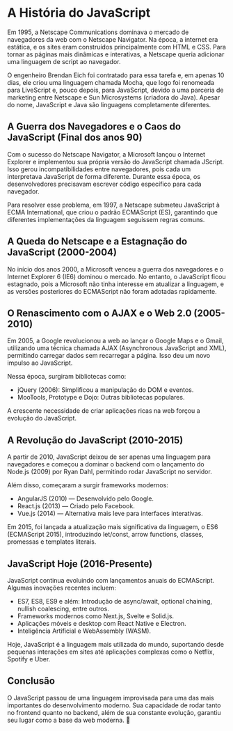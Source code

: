 # A História do JavaScript
Em 1995, a Netscape Communications dominava o mercado de navegadores da web com o Netscape Navigator. Na época, a internet era estática, e os sites eram construídos principalmente com HTML e CSS. Para tornar as páginas mais dinâmicas e interativas, a Netscape queria adicionar uma linguagem de script ao navegador.

O engenheiro Brendan Eich foi contratado para essa tarefa e, em apenas 10 dias, ele criou uma linguagem chamada Mocha, que logo foi renomeada para LiveScript e, pouco depois, para JavaScript, devido a uma parceria de marketing entre Netscape e Sun Microsystems (criadora do Java). Apesar do nome, JavaScript e Java são linguagens completamente diferentes.

## A Guerra dos Navegadores e o Caos do JavaScript (Final dos anos 90)
Com o sucesso do Netscape Navigator, a Microsoft lançou o Internet Explorer e implementou sua própria versão do JavaScript chamada JScript. Isso gerou incompatibilidades entre navegadores, pois cada um interpretava JavaScript de forma diferente. Durante essa época, os desenvolvedores precisavam escrever código específico para cada navegador.

Para resolver esse problema, em 1997, a Netscape submeteu JavaScript à ECMA International, que criou o padrão ECMAScript (ES), garantindo que diferentes implementações da linguagem seguissem regras comuns.

## A Queda do Netscape e a Estagnação do JavaScript (2000-2004)
No início dos anos 2000, a Microsoft venceu a guerra dos navegadores e o Internet Explorer 6 (IE6) dominou o mercado. No entanto, o JavaScript ficou estagnado, pois a Microsoft não tinha interesse em atualizar a linguagem, e as versões posteriores do ECMAScript não foram adotadas rapidamente.

## O Renascimento com o AJAX e o Web 2.0 (2005-2010)
Em 2005, a Google revolucionou a web ao lançar o Google Maps e o Gmail, utilizando uma técnica chamada AJAX (Asynchronous JavaScript and XML), permitindo carregar dados sem recarregar a página. Isso deu um novo impulso ao JavaScript.

Nessa época, surgiram bibliotecas como:
* jQuery (2006): Simplificou a manipulação do DOM e eventos.
* MooTools, Prototype e Dojo: Outras bibliotecas populares.

A crescente necessidade de criar aplicações ricas na web forçou a evolução do JavaScript.

## A Revolução do JavaScript (2010-2015)
A partir de 2010, JavaScript deixou de ser apenas uma linguagem para navegadores e começou a dominar o backend com o lançamento do Node.js (2009) por Ryan Dahl, permitindo rodar JavaScript no servidor.

Além disso, começaram a surgir frameworks modernos:
* AngularJS (2010) — Desenvolvido pelo Google.
* React.js (2013) — Criado pelo Facebook.
* Vue.js (2014) — Alternativa mais leve para interfaces interativas.

Em 2015, foi lançada a atualização mais significativa da linguagem, o ES6 (ECMAScript 2015), introduzindo let/const, arrow functions, classes, promessas e templates literais.

## JavaScript Hoje (2016-Presente)
JavaScript continua evoluindo com lançamentos anuais do ECMAScript. Algumas inovações recentes incluem:

* ES7, ES8, ES9 e além: Introdução de async/await, optional chaining, nullish coalescing, entre outros.
* Frameworks modernos como Next.js, Svelte e Solid.js.
* Aplicações móveis e desktop com React Native e Electron.
* Inteligência Artificial e WebAssembly (WASM).

Hoje, JavaScript é a linguagem mais utilizada do mundo, suportando desde pequenas interações em sites até aplicações complexas como o Netflix, Spotify e Uber.

## Conclusão
O JavaScript passou de uma linguagem improvisada para uma das mais importantes do desenvolvimento moderno. Sua capacidade de rodar tanto no frontend quanto no backend, além de sua constante evolução, garantiu seu lugar como a base da web moderna. 🚀